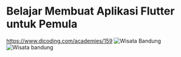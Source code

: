 # Belajar Membuat Aplikasi Flutter untuk Pemula
https://www.dicoding.com/academies/159
![Wisata Bandung](https://d17ivq9b7rppb3.cloudfront.net/original/academy/20210425131945a4abeea012bc2e46e31538884424008b.gif)
![Wisata bandung](https://d17ivq9b7rppb3.cloudfront.net/original/academy/202104251320085fde1442232fc33aa20602bef39b2eb2.png)
